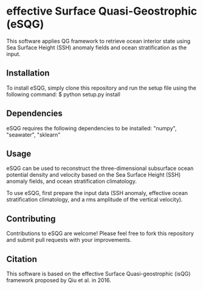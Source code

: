 effective Surface Quasi-Geostrophic (eSQG)
================================================

This software applies QG framework to retrieve ocean interior state using Sea Surface Height (SSH) anomaly fields and ocean stratification as the input.

Installation
-------------

To install eSQG, simply clone this repository and run the setup file using the following command:
    $ python setup.py install

Dependencies
-------------

eSQG requires the following dependencies to be installed:
"numpy", "seawater", "sklearn"

Usage
-------------

eSQG can be used to reconstruct the three-dimensional subsurface ocean potential density and velocity based on the Sea Surface Height (SSH) anomaly fields, and ocean stratification climatology.

To use eSQG, first prepare the input data (SSH anomaly, effective ocean stratification climatology, and a rms amplitude of the vertical velocity).

Contributing
-------------

Contributions to eSQG are welcome! Please feel free to fork this repository and submit pull requests with your improvements.

Citation
-------------

This software is based on the effective Surface Quasi-geostrophic (isQG) framework proposed by Qiu et al. in 2016. 

